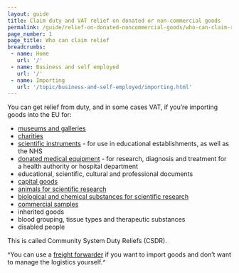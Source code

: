 ```yaml
---
layout: guide
title: Claim duty and VAT relief on donated or non-commercial goods
permalink: /guide/relief-on-donated-noncommercial-goods/who-can-claim-relief.html
page_number: 1
page_title: Who can claim relief
breadcrumbs:
 - name: Home
   url: '/'
 - name: Business and self employed
   url: '/'
 - name: Importing
   url: '/topic/business-and-self-employed/importing.html'   
---
```


You can get relief from duty, and in some cases VAT, if you’re importing goods into the EU for:

- [museums and galleries](/guide/relief-on-donated-noncommercial-goods/museums-galleries.html)
- [charities](/guide/relief-on-donated-noncommercial-goods/charities.html) 
- [scientific instruments](/guide/relief-on-donated-noncommercial-goods/scientific-instruments.html) - for use in educational establishments, as well as the NHS
- [donated medical equipment](/guide/relief-on-donated-noncommercial-goods/donated-medical-equipment.html) - for research, diagnosis and treatment for a health authority or hospital department 
- educational, scientific, cultural and professional documents
- [capital goods](/guide/relief-on-donated-noncommercial-goods/capital-goods.html) 
- [animals for scientific research](/guide/relief-on-donated-noncommercial-goods/animals-for-scientific-research.html)
- [biological and chemical substances for scientific research](/guide/relief-on-donated-noncommercial-goods/biological-chemical-substances-scientific-research.html)
- [commercial samples](/guide/relief-on-donated-noncommercial-goods/commercial-samples.html)
- inherited goods
- blood grouping, tissue types and therapeutic substances
- disabled people

This is called Community System Duty Reliefs (CSDR).

^You can use a [freight forwarder](http://www.bifa.org/members) if you want to import goods and don’t want to manage the logistics yourself.^
